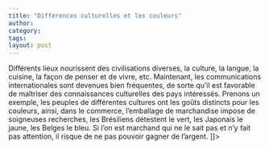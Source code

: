 ```yaml
---
title: "Différences culturelles et les couleurs"
author:
category: 
tags: 
layout: post
---
```



Différents lieux nourissent des civilisations diverses, la culture, la langue, la cuisine, la façon de penser et de vivre, etc. Maintenant, les communications internationales sont devenues bien fréquentes, de sorte qu’il est favorable de maîtriser des connaissances culturelles des pays intéressés. Prenons un exemple, les peuples de différentes cultures ont les goûts distincts pour les couleurs, ainsi, dans le commerce, l’emballage de marchandise impose de soigneuses recherches, les Brésiliens détestent le vert, les Japonais le jaune, les Belges le bleu. Si l’on est marchand qui ne le sait pas et n’y fait pas attention, il risque de ne pas pouvoir gagner de l’argent. ]]>

